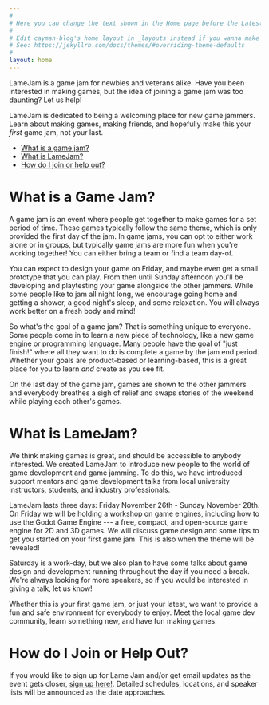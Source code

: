```yaml
---
#
# Here you can change the text shown in the Home page before the Latest Posts section.
#
# Edit cayman-blog's home layout in _layouts instead if you wanna make some changes
# See: https://jekyllrb.com/docs/themes/#overriding-theme-defaults
#
layout: home
---
```


LameJam is a game jam for newbies and veterans alike. Have you been interested
in making games, but the idea of joining a game jam was too daunting? Let us
help!

LameJam is dedicated to being a welcoming place for new game jammers. Learn
about making games, making friends, and hopefully make this your _first_ game
jam, not your last.

- [What is a game jam?](#what-is-a-game-jam)
- [What is LameJam?](#what-is-lamejam)
- [How do I join or help out?](#how-do-i-join-or-help-out)

# What is a Game Jam?

A game jam is an event where people get together to make games for a set period
of time. These games typically follow the same theme, which is only provided the
first day of the jam. In game jams, you can opt to either work alone or in
groups, but typically game jams are more fun when you're working together! You
can either bring a team or find a team day-of.

You can expect to design your game on Friday, and maybe even get a small
prototype that you can play. From then until Sunday afternoon you'll be
developing and playtesting your game alongside the other jammers. While some
people like to jam all night long, we encourage going home and getting a shower,
a good night's sleep, and some relaxation. You will always work better on a
fresh body and mind!

So what's the goal of a game jam? That is something unique to everyone. Some
people come in to learn a new piece of technology, like a new game engine or
programming language. Many people have the goal of "just finish!" where all they
want to do is complete a game by the jam end period. Whether your goals are
product-based or learning-based, this is a great place for you to learn _and_
create as you see fit.

On the last day of the game jam, games are shown to the other jammers and
everybody breathes a sigh of relief and swaps stories of the weekend while
playing each other's games.

# What is LameJam?

We think making games is great, and should be accessible to anybody interested.
We created LameJam to introduce new people to the world of game development and
game jamming. To do this, we have introduced support mentors and game
development talks from local university instructors, students, and industry
professionals.

LameJam lasts three days: Friday November 26th - Sunday November 28th. On Friday we will be
holding a workshop on game engines, including how to use the Godot Game Engine --- a free, compact, and
open-source game engine for 2D and 3D games. We will discuss game design and
some tips to get you started on your first game jam. This is also when the theme
will be revealed!

Saturday is a work-day, but we also plan to have some talks about game design
and development running throughout the day if you need a break. We're always
looking for more speakers, so if you would be interested in giving a talk, let
us know!

Whether this is your first game jam, or just your latest, we want to provide a
fun and safe environment for everybody to enjoy. Meet the local game dev
community, learn something new, and have fun making games.

# How do I Join or Help Out?

If you would like to sign up for Lame Jam and/or get email updates as the event
gets closer, [sign up here!](https://forms.gle/WHWp9KPvwWpAd9V48). Detailed schedules, locations, and speaker
lists will be announced as the date approaches.

